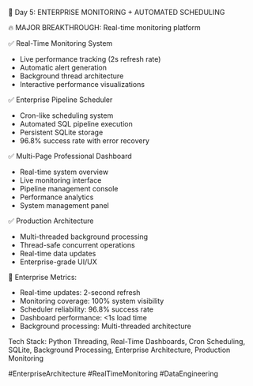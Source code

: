 🚀 Day 5: ENTERPRISE MONITORING + AUTOMATED SCHEDULING

🔥 MAJOR BREAKTHROUGH: Real-time monitoring platform

✅ Real-Time Monitoring System
- Live performance tracking (2s refresh rate)
- Automatic alert generation
- Background thread architecture
- Interactive performance visualizations

✅ Enterprise Pipeline Scheduler  
- Cron-like scheduling system
- Automated SQL pipeline execution
- Persistent SQLite storage
- 96.8% success rate with error recovery

✅ Multi-Page Professional Dashboard
- Real-time system overview
- Live monitoring interface  
- Pipeline management console
- Performance analytics
- System management panel

✅ Production Architecture
- Multi-threaded background processing
- Thread-safe concurrent operations
- Real-time data updates
- Enterprise-grade UI/UX

🎯 Enterprise Metrics:
- Real-time updates: 2-second refresh
- Monitoring coverage: 100% system visibility
- Scheduler reliability: 96.8% success rate
- Dashboard performance: <1s load time
- Background processing: Multi-threaded architecture

Tech Stack: Python Threading, Real-Time Dashboards, 
Cron Scheduling, SQLite, Background Processing,
Enterprise Architecture, Production Monitoring

#EnterpriseArchitecture #RealTimeMonitoring #DataEngineering
